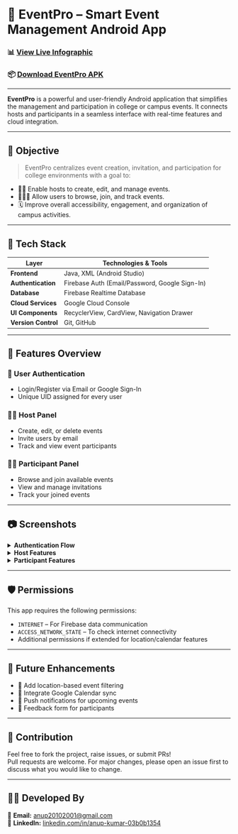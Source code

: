 # 📱 EventPro – Smart Event Management Android App

### 📊 [View Live Infographic](https://anup-kumar2004.github.io/EventPro-Event-Management-Android-Application-/)  
### 📦 [Download EventPro APK](https://drive.google.com/file/d/1Ca5TuigmrXDG5P-UBToi3DdF875QB4qn/view?usp=sharing)

---

**EventPro** is a powerful and user-friendly Android application that simplifies the management and participation in college or campus events. It connects hosts and participants in a seamless interface with real-time features and cloud integration.

---

## 🎯 Objective

> EventPro centralizes event creation, invitation, and participation for college environments with a goal to:

- 🧑‍💼 Enable hosts to create, edit, and manage events.
- 🧑‍🤝‍🧑 Allow users to browse, join, and track events.
- 🗓️ Improve overall accessibility, engagement, and organization of campus activities.

---

## 🧰 Tech Stack

| Layer              | Technologies & Tools                                |
|--------------------|------------------------------------------------------|
| **Frontend**       | Java, XML (Android Studio)                          |
| **Authentication** | Firebase Auth (Email/Password, Google Sign-In)      |
| **Database**       | Firebase Realtime Database                          |
| **Cloud Services** | Google Cloud Console                                |
| **UI Components**  | RecyclerView, CardView, Navigation Drawer           |
| **Version Control**| Git, GitHub                                          |

---

## 🚀 Features Overview

### 🔐 User Authentication
- Login/Register via Email or Google Sign-In
- Unique UID assigned for every user

### 🧑‍💼 Host Panel
- Create, edit, or delete events
- Invite users by email
- Track and view event participants

### 🧑‍🎓 Participant Panel
- Browse and join available events
- View and manage invitations
- Track your joined events

---

## 📷 Screenshots

<details>
  <summary><strong>Authentication Flow</strong></summary>

<img src="assets/img1.jpg" width="200"/>
<img src="assets/img2.jpg" width="200"/>
<img src="assets/img3.jpg" width="200"/>
<img src="assets/img4.jpg" width="200"/>

</details>

<details>
  <summary><strong>Host Features</strong></summary>

<img src="assets/img6.jpg" width="200"/>
<img src="assets/img7.jpg" width="200"/>
<img src="assets/img10.jpg" width="200"/>
<img src="assets/img11.jpg" width="200"/>
<img src="assets/img12.jpg" width="200"/>
<img src="assets/img13.jpg" width="200"/>
<img src="assets/img14.jpg" width="200"/>
<img src="assets/img19.jpg" width="200"/>

</details>

<details>
  <summary><strong>Participant Features</strong></summary>

<img src="assets/img15.jpg" width="200"/>
<img src="assets/img16.jpg" width="200"/>
<img src="assets/img17.jpg" width="200"/>
<img src="assets/img18.jpg" width="200"/>

</details>

---

## 🛡️ Permissions

This app requires the following permissions:

- `INTERNET` – For Firebase data communication
- `ACCESS_NETWORK_STATE` – To check internet connectivity
- Additional permissions if extended for location/calendar features

---

## 🧪 Future Enhancements

- 📍 Add location-based event filtering
- 📅 Integrate Google Calendar sync
- 🔔 Push notifications for upcoming events
- 📝 Feedback form for participants

---

## 🤝 Contribution

Feel free to fork the project, raise issues, or submit PRs!  
Pull requests are welcome. For major changes, please open an issue first to discuss what you would like to change.

---

## 🙋‍♂️ Developed By
📧 **Email:** [anup20102001@gmail.com](mailto:anup20102001@gmail.com)  
🔗 **LinkedIn:** [linkedin.com/in/anup-kumar-03b0b1354](https://linkedin.com/in/anup-kumar-03b0b1354)






